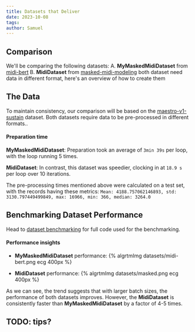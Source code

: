 ```yaml
---
title: Datasets that Deliver
date: 2023-10-08
tags:
author: Samuel
---
```


## Comparison
We'll be comparing the following datasets:
A. **MyMaskedMidiDataset** from [midi-bert](https://github.com/Nospoko/midi-bert/blob/abc596e633128ca53ee0a1efaf53daa6e200a2ee/data/dataset.py#L83)
B. **MidiDataset** from [masked-midi-modeling](https://github.com/Nospoko/masked-midi-modeling/blob/7c22e7dd681822f8b7a0b5b7276b11b262bff6b8/data/dataset.py#L78)
both dataset need data in different format, here's an overview of how to create them

## The Data
To maintain consistency, our comparison will be based on the [maestro-v1-sustain](https://huggingface.co/datasets/roszcz/maestro-v1-sustain) dataset. Both datasets require data to be pre-processed in different formats..

#### Preparation time
**MyMaskedMidiDataset**:
Preparation took an average of `3min 39s` per loop, with the loop running 5 times.

**MidiDataset**:
In contrast, this dataset was speedier, clocking in at `18.9 s` per loop over 10 iterations.

The pre-processing times mentioned above were calculated on a test set, with the records having these metrics:
`Mean: 4188.757062146893, std: 3130.797449499849, max: 16966, min: 366, median: 3264.0`

## Benchmarking Dataset Performance
Head to [dataset benchmarking](https://github.com/Nospoko/dataset-benchmarking) for full code used for the benchmarking.



#### Performance insights
- **MyMaskedMidiDataset** performance:
{% algrtmImg datasets/midi-bert.png ecg 400px %}
<!-- ![midi-bert](../assets/datasets/midi-bert.png) -->
- **MidiDataset** performance:
{% algrtmImg datasets/masked.png ecg 400px %}
<!-- ![masked](../assets/datasets/masked.png) -->
As we can see, the trend suggests that with larger batch sizes, the performance of both datasets improves. However, the **MidiDataset** is consistently faster than **MyMaskedMidiDataset** by a factor of 4-5 times.


## TODO: tips?